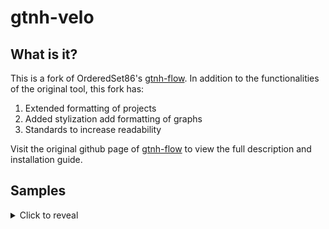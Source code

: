 # gtnh-velo

## What is it?

This is a fork of OrderedSet86's [gtnh-flow](https://github.com/OrderedSet86/gtnh-flow). In addition to the functionalities of the original tool, this fork has:
1. Extended formatting of projects
2. Added stylization add formatting of graphs
3. Standards to increase readability

Visit the original github page of [gtnh-flow](https://github.com/OrderedSet86/gtnh-flow) to view the full description and installation guide.

## Samples
<details>
    <summary>Click to reveal</summary>
    <img src="samples/rutile-titanium.png" alt="Rutile -> Titanium">
    <img src="samples/epoxid.png" alt="Epoxid">

</details>
